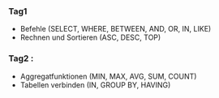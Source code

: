 ### Tag1
- Befehle (SELECT, WHERE, BETWEEN, AND, OR, IN, LIKE)
- Rechnen und Sortieren (ASC, DESC, TOP)
### Tag2 : 
- Aggregatfunktionen (MIN, MAX, AVG, SUM, COUNT)
- Tabellen verbinden (IN, GROUP BY, HAVING)
